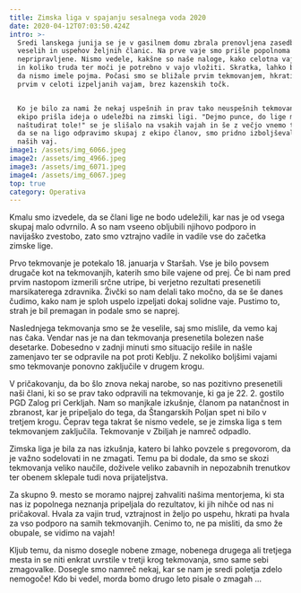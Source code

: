 ```yaml
---
title: Zimska liga v spajanju sesalnega voda 2020
date: 2020-04-12T07:03:50.424Z
intro: >-
  Sredi lanskega junija se je v gasilnem domu zbrala prenovljena zasedba mladih,
  veselih in uspehov željnih članic. Na prve vaje smo prišle popolnoma
  nepripravljene. Nismo vedele, kakšne so naše naloge, kako celotna vaja poteka
  in koliko truda ter moči je potrebno v vajo vložiti. Skratka, lahko bi rekli,
  da nismo imele pojma. Počasi smo se bližale prvim tekmovanjem, hkrati pa tudi
  prvim v celoti izpeljanih vajam, brez kazenskih točk.


  Ko je bilo za nami že nekaj uspešnih in prav tako neuspešnih tekmovanj, je v
  ekipo prišla ideja o udeležbi na zimski ligi. "Dejmo punce, do lige mormo
  naštudirat tole!" se je slišalo na vsakih vajah in še z večjo vnemo ter željo,
  da se na ligo odpravimo skupaj z ekipo članov, smo pridno izboljševale čase
  naših vaj. 
image1: /assets/img_6066.jpeg
image2: /assets/img_4966.jpeg
image3: /assets/img_6071.jpeg
image4: /assets/img_6067.jpeg
top: true
category: Operativa
---
```

Kmalu smo izvedele, da se člani lige ne bodo udeležili, kar nas je od vsega skupaj malo odvrnilo. A so nam vseeno obljubili njihovo podporo in navijaško zvestobo, zato smo vztrajno vadile in vadile vse do začetka zimske lige.

Prvo tekmovanje je potekalo 18. januarja v Staršah. Vse je bilo povsem drugače kot na tekmovanjih, katerih smo bile vajene od prej. Če bi nam pred prvim nastopom izmerili srčne utripe, bi verjetno rezultati presenetili marsikaterega zdravnika. Živčki so nam delali tako močno, da se še danes čudimo, kako nam je sploh uspelo izpeljati dokaj solidne vaje. Pustimo to, strah je bil premagan in podale smo se naprej.

Naslednjega tekmovanja smo se že veselile, saj smo mislile, da vemo kaj nas čaka. Vendar nas je na dan tekmovanja presenetila bolezen naše desetarke. Dobesedno v zadnji minuti smo situacijo rešile in našle zamenjavo ter se odpravile na pot proti Keblju. Z nekoliko boljšimi vajami smo tekmovanje ponovno zaključile v drugem krogu. 

V pričakovanju, da bo šlo znova nekaj narobe, so nas pozitivno presenetili naši člani, ki so se prav tako odpravili na tekmovanje, ki ga je 22. 2. gostilo PGD Zalog pri Cerkljah. Nam so manjkale izkušnje, članom pa natančnost in zbranost, kar je pripeljalo do tega, da Štangarskih Poljan spet ni bilo v tretjem krogu. Čeprav tega takrat še nismo vedele, se je zimska liga s tem tekmovanjem zaključila. Tekmovanje v Zbiljah je namreč odpadlo. 

Zimska liga je bila za nas izkušnja, katero bi lahko povzele s pregovorom, da je važno sodelovati in ne zmagati. Temu pa bi dodale, da smo se skozi tekmovanja veliko naučile, doživele veliko zabavnih in nepozabnih trenutkov ter obenem sklepale tudi nova prijateljstva. 

Za skupno 9. mesto se moramo najprej zahvaliti našima mentorjema, ki sta nas iz popolnega neznanja pripeljala do rezultatov, ki jih nihče od nas ni pričakoval. Hvala za vajin trud, vztrajnost in željo po uspehu, hkrati pa hvala za vso podporo na samih tekmovanjih. Cenimo to, ne pa misliti, da smo že obupale, se vidimo na vajah!

Kljub temu, da nismo dosegle nobene zmage, nobenega drugega ali tretjega mesta in se niti enkrat uvrstile v tretji krog tekmovanja, smo same sebi zmagovalke. Dosegle smo namreč nekaj, kar se nam je sredi poletja zdelo nemogoče! Kdo bi vedel, morda bomo drugo leto pisale o zmagah ...
